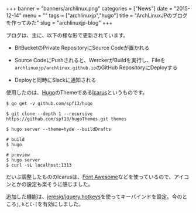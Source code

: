 +++
banner = "banners/archlinux.png"
categories = ["News"]
date = "2015-12-14"
menu = ""
tags = ["archlinuxjp","hugo"]
title = "ArchLinuxJPのブログを作ってみた"
slug = "archlinuxjp-blog"
+++

<!--more-->

ブログは、主に、以下の様な形で更新されています。

- BitBucketのPrivate RepositoryにSource Codeが置かれる

- Source CodeにPushされると、WerckerがBuildを実行し、Fileを`archlinuxjp/archlinux.github.io`のGitHub RepositoryにDeployする

- Deployと同時にSlackに通知される

使用したのは、[Hugo](https://gohugo.io/)のThemeである[Icarus](https://themes.gohugo.io/hugo-icarus/)というものです。

```
$ go get -v github.com/spf13/hugo

$ git clone --depth 1 --recursive https://github.com/spf13/hugoThemes.git themes

$ hugo server --theme=hyde --buildDrafts

# build
$ hugo

# preview
$ hugo server
$ curl -sL localhost:1313
```

だいぶ調整したもののIcarusは、[Font Awesome](https://fortawesome.github.io/Font-Awesome/)などを使っているので、アイコンとかの設定も楽そうに感じました。

追加した機能は、[jeresig/jquery.hotkeys](https://github.com/jeresig/jquery.hotkeys)を使ってキーバインドを設定。今のところ`j`, `k`と`C-[`を有効にしました。

